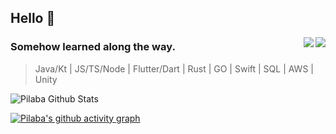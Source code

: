 ## Hello :seedling:
<p align="right" >
    <img src="https://i.pinimg.com/474x/95/0b/4b/950b4b80f5a6db4efd4793fc7e263a37.jpg"  align="right" >
</p>

<div align="right">
    <img src="https://profile-counter.glitch.me/pilaba/count.svg" align="right" />
</div>

### Somehow learned along the way.
> Java/Kt | JS/TS/Node | Flutter/Dart | Rust | GO | Swift | SQL | AWS | Unity

![Pilaba Github Stats](https://github-readme-stats.vercel.app/api?username=pilaba&count_private=true&show_icons=true&theme=gruvbox)

[![Pilaba's github activity graph](https://github-readme-activity-graph.cyclic.app/graph?username=pilaba&theme=github-compact)](https://github.com/pilaba/)

